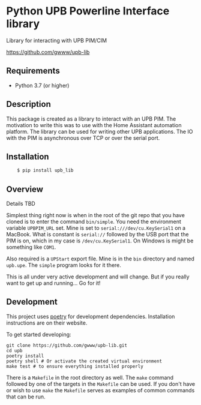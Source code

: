 # Python UPB Powerline Interface library

Library for interacting with UPB PIM/CIM

https://github.com/gwww/upb-lib

## Requirements

- Python 3.7 (or higher)

## Description

This package is created as a library to interact with an UPB PIM.
The motivation to write this was to use with the Home Assistant
automation platform. The library can be used for writing other UPB
applications. The IO with the PIM is asynchronous over TCP or over the
serial port.

## Installation

```bash
    $ pip install upb_lib
```

## Overview

Details TBD
  
Simplest thing right now is when in the root of the git repo that you have cloned is to enter the command `bin/simple`. You need the environment variable `UPBPIM_URL` set. Mine is set to `serial:///dev/cu.KeySerial1` on a MacBook. What is constant is `serial://` followed by the USB port that the PIM is on, which in my case is `/dev/cu.KeySerial1`. On Windows is might be something like `COM1`.

Also required is a `UPStart` export file. Mine is in the `bin` directory and named `upb.upe`. The `simple` program looks for it there.

This is all under very active development and will change. But if you really want to get up and running... Go for it!

## Development

This project uses [poetry](https://poetry.eustace.io/) for development dependencies. Installation instructions are on their website.

To get started developing:

```
git clone https://github.com/gwww/upb-lib.git
cd upb
poetry install
poetry shell # Or activate the created virtual environment
make test # to ensure everything installed properly
```

There is a `Makefile` in the root directory as well. The `make` command
followed by one of the targets in the `Makefile` can be used. If you don't
have or wish to use `make` the `Makefile` serves as examples of common
commands that can be run.

